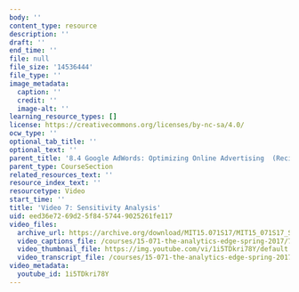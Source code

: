 ```yaml
---
body: ''
content_type: resource
description: ''
draft: ''
end_time: ''
file: null
file_size: '14536444'
file_type: ''
image_metadata:
  caption: ''
  credit: ''
  image-alt: ''
learning_resource_types: []
license: https://creativecommons.org/licenses/by-nc-sa/4.0/
ocw_type: ''
optional_tab_title: ''
optional_text: ''
parent_title: '8.4 Google AdWords: Optimizing Online Advertising  (Recitation)'
parent_type: CourseSection
related_resources_text: ''
resource_index_text: ''
resourcetype: Video
start_time: ''
title: 'Video 7: Sensitivity Analysis'
uid: eed36e72-69d2-5f84-5744-9025261fe117
video_files:
  archive_url: https://archive.org/download/MIT15.071S17/MIT15_071S17_Session_8.4.08_300k.mp4
  video_captions_file: /courses/15-071-the-analytics-edge-spring-2017/799bf3cfc8be5f1191543e2705a79946_1i5TDkri78Y.vtt
  video_thumbnail_file: https://img.youtube.com/vi/1i5TDkri78Y/default.jpg
  video_transcript_file: /courses/15-071-the-analytics-edge-spring-2017/b605e25465ec42dff73c1c4138ea694a_1i5TDkri78Y.pdf
video_metadata:
  youtube_id: 1i5TDkri78Y
---
```

